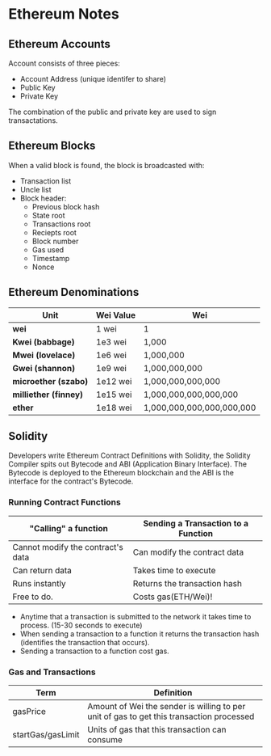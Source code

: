 # Ethereum Notes

## Ethereum Accounts
Account consists of three pieces:
- Account Address (unique identifer to share)
- Public Key
- Private Key

The combination of the public and private key are used to sign transactations.


## Ethereum Blocks
When a valid block is found, the block is broadcasted with:
- Transaction list
- Uncle list
- Block header:
  - Previous block hash
  - State root
  - Transactions root
  - Reciepts root
  - Block number
  - Gas used
  - Timestamp
  - Nonce
## Ethereum Denominations
| Unit                    | Wei Value | Wei                                       |
|-------------------------|-----------|-------------------------------------------|
| **wei**                 | 1 wei     | 1                                         |
| **Kwei (babbage)**      | 1e3 wei   | 1,000                                     |
| **Mwei (lovelace)**     | 1e6 wei   | 1,000,000                                 |
| **Gwei (shannon)**      | 1e9 wei   | 1,000,000,000                             |
| **microether (szabo)**  | 1e12 wei  | 1,000,000,000,000                         |
| **milliether (finney)** | 1e15 wei  | 1,000,000,000,000,000                     |
| **ether**               | 1e18 wei  | 1,000,000,000,000,000,000                 |


## Solidity
Developers write Ethereum Contract Definitions with Solidity, the Solidity Compiler spits out Bytecode and ABI (Application Binary Interface). The Bytecode is deployed to the Ethereum blockchain and the ABI is the interface for the contract's Bytecode.

### Running Contract Functions
| "Calling" a function | Sending a Transaction to a Function |
|------------------------------------|-------------------------------|
| Cannot modify the contract's data  | Can modify the contract data  |
| Can return data                    | Takes time to execute         |
| Runs instantly                     | Returns the transaction hash  |
| Free to do.                        | Costs gas(ETH/Wei)!               |

- Anytime that a transaction is submitted to the network it takes time to process. (15-30 seconds to execute)
- When sending a transaction to a function it returns the transaction hash (identifies the transaction that occurs).
- Sending a transaction to a function cost gas.

### Gas and Transactions
|Term | Definition |
|-----|------------|
|gasPrice | Amount of Wei the sender is willing to per unit of gas to get this transaction processed |
|startGas/gasLimit | Units of gas that this transaction can consume |
